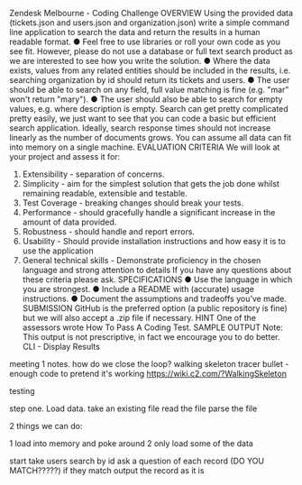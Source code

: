 Zendesk Melbourne - Coding Challenge 
OVERVIEW 
Using the provided data (tickets.json and users.json and organization.json) write a simple command line application to search the data and return the results in a human readable format. 
● Feel free to use libraries or roll your own code as you see fit. However, please do not use a database or full text search product as we are interested to see how you write the solution. 
● Where the data exists, values from any related entities should be included in the results, i.e. searching organization by id should return its tickets and users. 
● The user should be able to search on any field, full value matching is fine (e.g. "mar" won't return "mary"). 
● The user should also be able to search for empty values, e.g. where description is empty. 
Search can get pretty complicated pretty easily, we just want to see that you can code a basic but efficient search application. Ideally, search response times should not increase linearly as the number of documents grows. You can assume all data can fit into memory on a single machine. 
EVALUATION CRITERIA 
We will look at your project and assess it for: 
1. Extensibility - separation of concerns. 
2. Simplicity - aim for the simplest solution that gets the job done whilst remaining readable, extensible and testable. 
3. Test Coverage - breaking changes should break your tests. 
4. Performance - should gracefully handle a significant increase in the amount of data provided. 
5. Robustness - should handle and report errors. 
6. Usability - Should provide installation instructions and how easy it is to use the
application 
7. General technical skills - Demonstrate proficiency in the chosen language and strong attention to details 
If you have any questions about these criteria please ask. 
SPECIFICATIONS 
● Use the language in which you are strongest. 
● Include a README with (accurate) usage instructions. 
● Document the assumptions and tradeoffs you’ve made. 
SUBMISSION 
GitHub is the preferred option (a public repository is fine) but we will also accept a .zip file if necessary. 
HINT 
One of the assessors wrote How To Pass A Coding Test.
SAMPLE OUTPUT 
Note: This output is not prescriptive, in fact we encourage you to do better. CLI - Display Results


meeting 1 notes.
how do we close the loop?
walking skeleton
tracer bullet - enough code to pretend it's working https://wiki.c2.com/?WalkingSkeleton

testing

step one. 
Load data.
take an existing file
read the file
parse the file

2 things we can do: 

1 load into memory and poke around
2 only load some of the data

start
take users
search by id
ask a question of each record (DO YOU MATCH?????)
if they match output the record as it is


